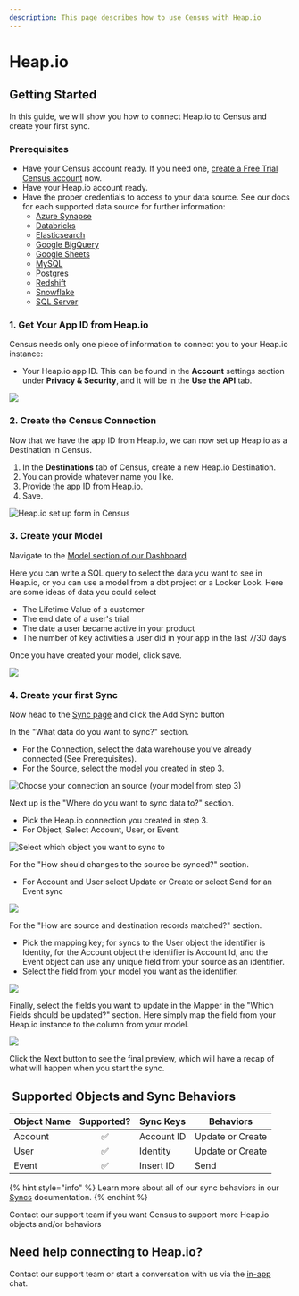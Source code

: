 ```yaml
---
description: This page describes how to use Census with Heap.io
---
```


# Heap.io

## Getting Started

‌In this guide, we will show you how to connect Heap.io to Census and create your first sync.

### Prerequisites

* Have your Census account ready. If you need one, [create a Free Trial Census account](https://app.getcensus.com/) now.
* Have your Heap.io account ready.
* Have the proper credentials to access to your data source. See our docs for each supported data source for further information:
  * [Azure Synapse](../sources/available-sources/azure-synapse.md)
  * [Databricks](https://docs.getcensus.com/sources/databricks)
  * [Elasticsearch](https://docs.getcensus.com/sources/elasticsearch)
  * [Google BigQuery](https://docs.getcensus.com/sources/google-bigquery)
  * [Google Sheets](https://docs.getcensus.com/sources/google-sheets)
  * [MySQL](https://docs.getcensus.com/sources/mysql)
  * [Postgres](https://docs.getcensus.com/sources/postgres)
  * [Redshift](https://docs.getcensus.com/sources/redshift)
  * [Snowflake](https://docs.getcensus.com/sources/snowflake)
  * [SQL Server](https://docs.getcensus.com/sources/sql-server)

### **1. Get Your App ID from Heap.io**

Census needs only one piece of information to connect you to your Heap.io instance:

* Your Heap.io app ID. This can be found in the **Account** settings section under **Privacy & Security**, and it will be in the **Use the API** tab.

![](<../.gitbook/assets/Screen Shot 2022-01-27 at 3.08.05 PM.png>)

### 2. **Create the Census Connection**

Now that we have the app ID from Heap.io, we can now set up Heap.io as a Destination in Census.

1. In the **Destinations** tab of Census, create a new Heap.io Destination.
2. You can provide whatever name you like.
3. Provide the app ID from Heap.io.
4. Save.

![Heap.io set up form in Census](<../.gitbook/assets/Screen Shot 2022-01-27 at 2.30.41 PM.png>)

### 3. Create your Model

Navigate to the [Model section of our Dashboard](https://app.getcensus.com/models)

Here you can write a SQL query to select the data you want to see in Heap.io, or you can use a model from a dbt project or a Looker Look. Here are some ideas of data you could select

* The Lifetime Value of a customer
* The end date of a user's trial
* The date a user became active in your product
* The number of key activities a user did in your app in the last 7/30 days

Once you have created your model, click save.

![](<../.gitbook/assets/Screen Shot 2022-01-27 at 3.31.32 PM (1).png>)

### 4. Create your first Sync

Now head to the [Sync page](https://app.getcensus.com/syncs) and click the Add Sync button

In the "What data do you want to sync?" section.

* For the Connection, select the data warehouse you've already connected (See Prerequisites).
* For the Source, select the model you created in step 3.

![Choose your connection an source (your model from step 3)](<../.gitbook/assets/Screen Shot 2022-01-27 at 3.46.33 PM.png>)

Next up is the "Where do you want to sync data to?" section.

* Pick the Heap.io connection you created in step 3.
* For Object, Select Account, User, or Event.

![Select which object you want to sync to](<../.gitbook/assets/Screen Shot 2022-03-31 at 11.45.23 AM.png>)

For the "How should changes to the source be synced?" section.

* For Account and User select Update or Create or select Send for an Event sync

![](<../.gitbook/assets/Screen Shot 2022-03-31 at 11.46.19 AM.png>)

For the "How are source and destination records matched?" section.

* Pick the mapping key; for syncs to the User object the identifier is Identity, for the Account object the identifier is Account Id, and the Event object can use any unique field from your source as an identifier.
* Select the field from your model you want as the identifier.

![](<../.gitbook/assets/Screen Shot 2022-01-27 at 4.06.50 PM.png>)

Finally, select the fields you want to update in the Mapper in the "Which Fields should be updated?" section. Here simply map the field from your Heap.io instance to the column from your model.

![](<../.gitbook/assets/Screen Shot 2022-01-27 at 4.15.03 PM.png>)

Click the Next button to see the final preview, which will have a recap of what will happen when you start the sync.

## ️ Supported Objects and Sync Behaviors <a href="#supported-objects-and-sync-behaviors" id="supported-objects-and-sync-behaviors"></a>

| **Object Name** | **Supported?** | **Sync Keys** | **Behaviors**    |
| --------------- | :------------: | ------------- | ---------------- |
| Account         |        ✅       | Account ID    | Update or Create |
| User            |        ✅       | Identity      | Update or Create |
| Event           |        ✅       | Insert ID     | Send             |

{% hint style="info" %}
Learn more about all of our sync behaviors in our [Syncs](../syncs/overview.md) documentation.
{% endhint %}

Contact our support team if you want Census to support more Heap.io objects and/or behaviors

## Need help connecting to Heap.io?

Contact our support team or start a conversation with us via the [in-app](https://app.getcensus.com) chat.
